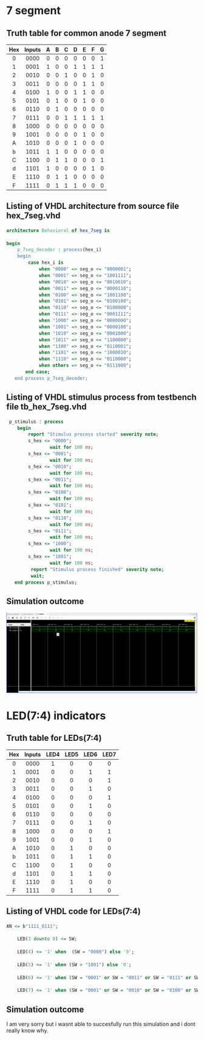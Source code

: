 # 7 segment

## Truth table for common anode 7 segment
| Hex | Inputs | A | B | C | D | E | F | G |
| :-: | :-: | :-: | :-: | :-: | :-: | :-: | :-: | :-: |
| 0 | 0000 | 0 | 0 | 0 | 0 | 0 | 0 | 1 |
| 1 | 0001 | 1 | 0 | 0 | 1 | 1 | 1 | 1 |
| 2 | 0010 | 0 | 0 | 1 | 0 | 0 | 1 | 0 |
| 3 | 0011 | 0 | 0 | 0 | 0 | 1 | 1 | 0 |
| 4 | 0100 | 1 | 0 | 0 | 1 | 1 | 0 | 0 |
| 5 | 0101 | 0 | 1 | 0 | 0 | 1 | 0 | 0 |
| 6 | 0110 | 0 | 1 | 0 | 0 | 0 | 0 | 0 |
| 7 | 0111 | 0 | 0 | 1 | 1 | 1 | 1 | 1 |
| 8 | 1000 | 0 | 0 | 0 | 0 | 0 | 0 | 0 |
| 9 | 1001 | 0 | 0 | 0 | 0 | 1 | 0 | 0 |
| A | 1010 | 0 | 0 | 0 | 1 | 0 | 0 | 0 |
| b | 1011 | 1 | 1 | 0 | 0 | 0 | 0 | 0 |
| C | 1100 | 0 | 1 | 1 | 0 | 0 | 0 | 1 |
| d | 1101 | 1 | 0 | 0 | 0 | 0 | 1 | 0 |
| E | 1110 | 0 | 1 | 1 | 0 | 0 | 0 | 0 |
| F | 1111 | 0 | 1 | 1 | 1 | 0 | 0 | 0 |

## Listing of VHDL architecture from source file hex_7seg.vhd
```vhdl
architecture Behavioral of hex_7seg is

begin
    p_7seg_decoder : process(hex_i)
    begin
        case hex_i is
            when "0000" => seg_o <= "0000001";
            when "0001" => seg_o <= "1001111";
            when "0010" => seg_o <= "0010010";
            when "0011" => seg_o <= "0000110";
            when "0100" => seg_o <= "1001100";
            when "0101" => seg_o <= "0100100";
            when "0110" => seg_o <= "0100000";
            when "0111" => seg_o <= "0001111";
            when "1000" => seg_o <= "0000000";
            when "1001" => seg_o <= "0000100";
            when "1010" => seg_o <= "0001000";
            when "1011" => seg_o <= "1100000";
            when "1100" => seg_o <= "0110001";
            when "1101" => seg_o <= "1000010";
            when "1110" => seg_o <= "0110000";
            when others => seg_o <= "0111000";
       end case;
   end process p_7seg_decoder;
```

## Listing of VHDL stimulus process from testbench file tb_hex_7seg.vhd
```vhdl
 p_stimulus : process
    begin 
        report "Stimulus process started" severity note;
        s_hex <= "0000"; 
                wait for 100 ns;
        s_hex <= "0001"; 
                wait for 100 ns;
        s_hex <= "0010"; 
                wait for 100 ns;
        s_hex <= "0011"; 
                wait for 100 ns;
        s_hex <= "0100"; 
                wait for 100 ns;
        s_hex <= "0101"; 
                wait for 100 ns;
        s_hex <= "0110"; 
                wait for 100 ns;
        s_hex <= "0111"; 
                wait for 100 ns;
        s_hex <= "1000"; 
                wait for 100 ns;
        s_hex <= "1001"; 
                wait for 100 ns;
         report "Stimulus process finished" severity note;
         wait;
   end process p_stimulus;        
```

## Simulation outcome

![Simulation image](https://github.com/stepan1pijacek/Digital-Electronics1/blob/main/LABS/04-segment/images/7segPrubeh.png)

# LED(7:4) indicators

## Truth table for LEDs(7:4)

| **Hex** | **Inputs** | **LED4** | **LED5** | **LED6** | **LED7** |
| :-: | :-: | :-: | :-: | :-: | :-: |
| 0 | 0000 | 1 | 0 | 0 | 0 |
| 1 | 0001 | 0 | 0 | 1 | 1 |
| 2 | 0010 | 0 | 0 | 0 | 1 |
| 3 | 0011 | 0 | 0 | 1 | 0 |
| 4 | 0100 | 0 | 0 | 0 | 1 |
| 5 | 0101 | 0 | 0 | 1 | 0 |
| 6 | 0110 | 0 | 0 | 0 | 0 |
| 7 | 0111 | 0 | 0 | 1 | 0 |
| 8 | 1000 | 0 | 0 | 0 | 1 |
| 9 | 1001 | 0 | 0 | 1 | 0 |
| A | 1010 | 0 | 1 | 0 | 0 |
| b | 1011 | 0 | 1 | 1 | 0 |
| C | 1100 | 0 | 1 | 0 | 0 |
| d | 1101 | 0 | 1 | 1 | 0 |
| E | 1110 | 0 | 1 | 0 | 0 |
| F | 1111 | 0 | 1 | 1 | 0 |

## Listing of VHDL code for LEDs(7:4)
```vhdl
AN <= b"1111_0111";
    
    LED(3 downto 0) <= SW;
    
    LED(4) <= '1' when  (SW = "0000") else '0';
    
    LED(5) <= '1' when (SW > "1001") else '0';
    
    LED(6) <= '1' when (SW = "0001" or SW = "0011" or SW = "0111" or SW = "1001" or SW = "1011" or SW = "1101" or SW = "1111") else '0';
    
    LED(7) <= '1' when (SW = "0001" or SW = "0010" or SW = "0100" or SW = "1000") else '0';
```

## Simulation outcome
I am very sorry but i wasnt able to succesfully run this simulation and i dont really know why.
